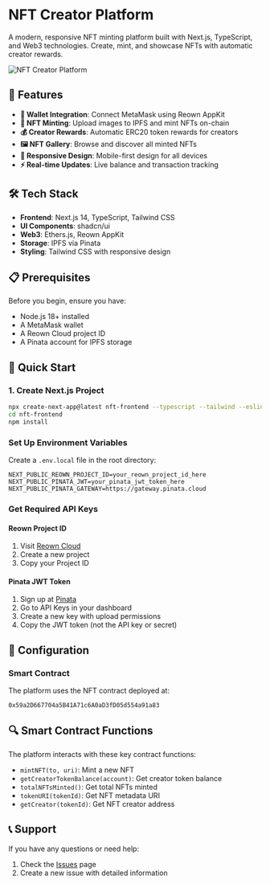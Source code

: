 # NFT Creator Platform

A modern, responsive NFT minting platform built with Next.js, TypeScript, and Web3 technologies. Create, mint, and showcase NFTs with automatic creator rewards.

![NFT Creator Platform](https://via.placeholder.com/800x400/6366f1/ffffff?text=NFT+Creator+Platform)

## 🚀 Features

- **🔗 Wallet Integration**: Connect MetaMask using Reown AppKit
- **🎨 NFT Minting**: Upload images to IPFS and mint NFTs on-chain
- **💰 Creator Rewards**: Automatic ERC20 token rewards for creators
- **🖼️ NFT Gallery**: Browse and discover all minted NFTs
- **📱 Responsive Design**: Mobile-first design for all devices
- **⚡ Real-time Updates**: Live balance and transaction tracking

## 🛠️ Tech Stack

- **Frontend**: Next.js 14, TypeScript, Tailwind CSS
- **UI Components**: shadcn/ui
- **Web3**: Ethers.js, Reown AppKit
- **Storage**: IPFS via Pinata
- **Styling**: Tailwind CSS with responsive design

## 📋 Prerequisites

Before you begin, ensure you have:

- Node.js 18+ installed
- A MetaMask wallet
- A Reown Cloud project ID
- A Pinata account for IPFS storage

## 🚀 Quick Start

### 1. Create Next.js Project

```bash
npx create-next-app@latest nft-frontend --typescript --tailwind --eslint --app --src-dir --import-alias "@/*"
cd nft-frontend
npm install
```
###  Set Up Environment Variables

Create a `.env.local` file in the root directory:
```
NEXT_PUBLIC_REOWN_PROJECT_ID=your_reown_project_id_here
NEXT_PUBLIC_PINATA_JWT=your_pinata_jwt_token_here
NEXT_PUBLIC_PINATA_GATEWAY=https://gateway.pinata.cloud
```
### Get Required API Keys

#### Reown Project ID

1. Visit [Reown Cloud](https://cloud.reown.com)
2. Create a new project
3. Copy your Project ID


#### Pinata JWT Token

1. Sign up at [Pinata](https://pinata.cloud)
2. Go to API Keys in your dashboard
3. Create a new key with upload permissions
4. Copy the JWT token (not the API key or secret)

## 🔧 Configuration

### Smart Contract

The platform uses the NFT contract deployed at:
```
0x59a2D667704a5B41A71c6A0aD3fD05d554a91a83
```
## 🔍 Smart Contract Functions

The platform interacts with these key contract functions:

- `mintNFT(to, uri)`: Mint a new NFT
- `getCreatorTokenBalance(account)`: Get creator token balance
- `totalNFTsMinted()`: Get total NFTs minted
- `tokenURI(tokenId)`: Get NFT metadata URI
- `getCreator(tokenId)`: Get NFT creator address

## 📞 Support

If you have any questions or need help:

1. Check the [Issues](https://github.com/skinny001/nft-frontend/issues) page
2. Create a new issue with detailed information
